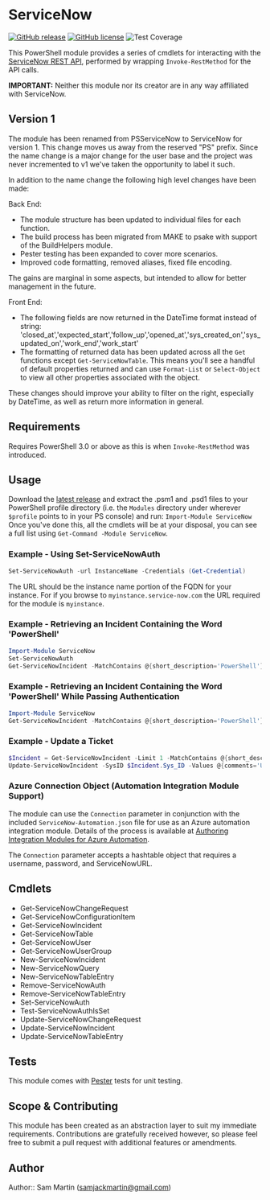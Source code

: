 # ServiceNow

[![GitHub release](https://img.shields.io/github/release/Sam-Martin/servicenow-powershell.svg)](https://github.com/Sam-Martin/servicenow-powershell/releases/latest) [![GitHub license](https://img.shields.io/github/license/Sam-Martin/servicenow-powershell.svg)](LICENSE) ![Test Coverage](https://img.shields.io/badge/coverage-73%25-orange.svg)

This PowerShell module provides a series of cmdlets for interacting with the [ServiceNow REST API](http://wiki.servicenow.com/index.php?title=REST_API), performed by wrapping `Invoke-RestMethod` for the API calls.

**IMPORTANT:** Neither this module nor its creator are in any way affiliated with ServiceNow.

## Version 1

The module has been renamed from PSServiceNow to ServiceNow for version 1.  This change moves us away from the reserved "PS" prefix.  Since the name change is a major change for the user base and the project was never incremented to v1 we've taken the opportunity to label it such.

In addition to the name change the following high level changes have been made:

Back End:

* The module structure has been updated to individual files for each function.
* The build process has been migrated from MAKE to psake with support of the BuildHelpers module.
* Pester testing has been expanded to cover more scenarios.
* Improved code formatting, removed aliases, fixed file encoding.

The gains are marginal in some aspects, but intended to allow for better management in the future.

Front End:

* The following fields are now returned in the DateTime format instead of string:  'closed_at','expected_start','follow_up','opened_at','sys_created_on','sys_updated_on','work_end','work_start'
* The formatting of returned data has been updated across all the `Get` functions except `Get-ServiceNowTable`.  This means you'll see a handful of default properties returned and can use `Format-List` or `Select-Object` to view all other properties associated with the object.

These changes should improve your ability to filter on the right, especially by DateTime, as well as return more information in general.

## Requirements

Requires PowerShell 3.0 or above as this is when `Invoke-RestMethod` was introduced.

## Usage

Download the [latest release](https://github.com/Sam-Martin/servicenow-powershell/releases/latest) and  extract the .psm1 and .psd1 files to your PowerShell profile directory (i.e. the `Modules` directory under wherever `$profile` points to in your PS console) and run:
`Import-Module ServiceNow`
Once you've done this, all the cmdlets will be at your disposal, you can see a full list using `Get-Command -Module ServiceNow`.

### Example - Using Set-ServiceNowAuth

```PowerShell
Set-ServiceNowAuth -url InstanceName -Credentials (Get-Credential)
```

The URL should be the instance name portion of the FQDN for your instance.  For if you browse to `myinstance.service-now.com` the URL required for the module is `myinstance`.

### Example - Retrieving an Incident Containing the Word 'PowerShell'

```PowerShell
Import-Module ServiceNow
Set-ServiceNowAuth
Get-ServiceNowIncident -MatchContains @{short_description='PowerShell'}
```

### Example - Retrieving an Incident Containing the Word 'PowerShell' While Passing Authentication

```PowerShell
Import-Module ServiceNow
Get-ServiceNowIncident -MatchContains @{short_description='PowerShell'} -ServiceNowCredential $PSCredential -ServiceNowURL $ServiceNowURL
```

### Example - Update a Ticket

```PowerShell
$Incident = Get-ServiceNowIncident -Limit 1 -MatchContains @{short_description='PowerShell'}
Update-ServiceNowIncident -SysID $Incident.Sys_ID -Values @{comments='Updated via PowerShell'}
```

### Azure Connection Object (Automation Integration Module Support)

The module can use the `Connection` parameter in conjunction with the included `ServiceNow-Automation.json` file for use as an Azure automation integration module.  Details of the process is available at [Authoring Integration Modules for Azure Automation](https://azure.microsoft.com/en-us/blog/authoring-integration-modules-for-azure-automation).

The `Connection` parameter accepts a hashtable object that requires a username, password, and ServiceNowURL.

## Cmdlets

* Get-ServiceNowChangeRequest
* Get-ServiceNowConfigurationItem
* Get-ServiceNowIncident
* Get-ServiceNowTable
* Get-ServiceNowUser
* Get-ServiceNowUserGroup
* New-ServiceNowIncident
* New-ServiceNowQuery
* New-ServiceNowTableEntry
* Remove-ServiceNowAuth
* Remove-ServiceNowTableEntry
* Set-ServiceNowAuth
* Test-ServiceNowAuthIsSet
* Update-ServiceNowChangeRequest
* Update-ServiceNowIncident
* Update-ServiceNowTableEntry

## Tests

This module comes with [Pester](https://github.com/pester/Pester/) tests for unit testing.

## Scope & Contributing

This module has been created as an abstraction layer to suit my immediate requirements. Contributions are gratefully received however, so please feel free to submit a pull request with additional features or amendments.

## Author

Author:: Sam Martin (<samjackmartin@gmail.com>)
